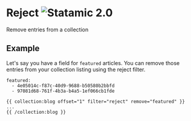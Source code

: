 # Reject ![Statamic 2.0](https://img.shields.io/badge/statamic-2.0-blue.svg?style=flat-square)

Remove entries from a collection

## Example

Let's say you have a field for `featured` articles. You can remove those entries from your collection listing using the reject filter.

```
featured:
  - 4e05014c-f87c-40d9-9688-b50580b2bbfd
  - 97081d68-761f-4b3a-b4a5-1ef066cb1fde
```

```
{{ collection:blog offset="1" filter="reject" remove="featured" }}
...
{{ /collection:blog }}
```
